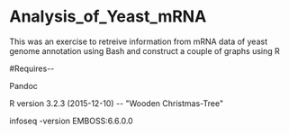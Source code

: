 # Analysis_of_Yeast_mRNA
This was an exercise to retreive information from mRNA data of yeast genome annotation using Bash and construct a couple of graphs using R 

#Requires--

Pandoc

R version 3.2.3 (2015-12-10) -- "Wooden Christmas-Tree"

infoseq -version
EMBOSS:6.6.0.0
